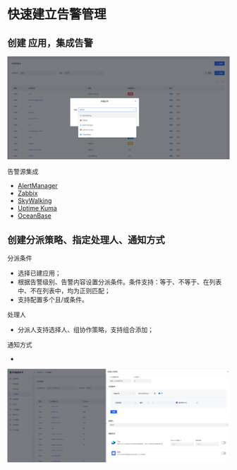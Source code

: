 # 快速建立告警管理
<font style="color:rgb(38, 38, 38);"></font>

## <font style="color:rgba(0, 0, 0, 0.87);">创建 应用，集成告警</font>
![](../../../../images/f3d2b4ef8b79e9c8154ca8024098e314.png)

<font style="color:rgb(38, 38, 38);">告警源集成</font>

+ [AlertManager](https://www.yuque.com/isyun/qomiub/esbgwguq3ugqpiop)
+ [Zabbix](https://www.yuque.com/isyun/qomiub/olhr7mne717k5iw3)
+ [SkyWalking](https://www.yuque.com/isyun/qomiub/bgvlf1pwgghr7a0z)
+ [Uptime Kuma](https://www.yuque.com/isyun/qomiub/sff2ciq0f0kar0ik)
+ [OceanBase](https://www.yuque.com/isyun/qomiub/panrzdyq5fctngun)

## <font style="color:rgba(0, 0, 0, 0.87);">创建分派策略、指定处理人、通知方式</font>
分派条件

+ <font style="color:rgba(0, 0, 0, 0.87);">选择已建应用；</font>
+ <font style="color:rgba(0, 0, 0, 0.87);">根据告警级别、告警内容设置分派条件。条件支持：等于、不等于、在列表中、不在列表中，均为正则匹配；</font>
+ <font style="color:rgba(0, 0, 0, 0.87);">支持配置多个且/或条件。</font>

<font style="color:rgba(0, 0, 0, 0.87);">处理人</font>

+ <font style="color:rgba(0, 0, 0, 0.87);">分派人支持选择人、组协作策略，支持组合添加；</font>

<font style="color:rgba(0, 0, 0, 0.87);">通知方式</font>

+ <font style="color:rgba(0, 0, 0, 0.87);"></font>

![](../../../../images/93829437d9fc606c976c4b7b3660c20d.png)

<font style="color:rgb(38, 38, 38);"></font>

<font style="color:rgb(38, 38, 38);"></font>



